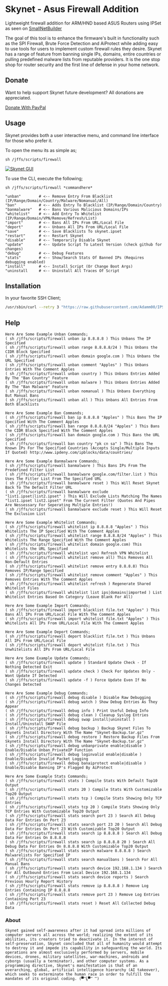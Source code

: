 # Skynet - Asus Firewall Addition
Lightweight firewall addition for ARM/HND based ASUS Routers using IPSet as seen on [SmallNetBuilder](https://www.snbforums.com/threads/skynet-asus-firewall-addition-dynamic-malware-country-manual-ip-blocking.16798/)


The goal of this tool is to enhance the firmware's built in functionality such as the SPI Firewall, Brute Force Detection and AiProtect while adding easy to use tools for users to implement custom firewall rules they desire. Skynet has a range of feature from banning single IPs, domains, entire countries or pulling predefined malware lists from reputable providers. It is the one stop shop for router security and the first line of defense in your home network.


## Donate

Want to help support Skynet future development? All donations are appreciated.

[Donate With PayPal](https://www.paypal.com/cgi-bin/webscr?cmd=_s-xclick&hosted_button_id=BPN4LTRZKDTML)


## Usage

Skynet provides both a user interactive menu, and command line interface for those who prefer it.

To open the menu its as simple as;

```sh /jffs/scripts/firewall```

[![Skynet GUI](https://i.imgur.com/wyTf0r9.png "Skynet GUI")](https://i.imgur.com/wyTf0r9.png "Skynet GUI")

To use the CLI, execute the following;

```sh /jffs/scripts/firewall *commandhere*```

    "unban"        # <-- Remove Entry From Blacklist (IP/Range/Domain/Country/Malware/Nomanual/All)
    "ban"          # <-- Adds Entry To Blacklist (IP/Range/Domain/Country)
    "banmalware"   # <-- Bans Various Malicious Domains/IPs
    "whitelist"    # <-- Add Entry To Whitelist (IP/Range/Domain/VPN/Remove/Refresh/List)
    "import"       # <-- Bans All IPs From URL/Local File
    "deport"       # <-- Unbans All IPs From URL/Local File
    "save"         # <-- Save Blacklists To skynet.ipset
    "restart"      # <-- Restart Skynet
    "disable"      # <-- Temporarily Disable Skynet
    "update"       # <-- Update Script To Latest Version (check github for changes)
    "debug"	       # <-- Debug Features
    "stats"        # <-- Show/Search Stats Of Banned IPs (Requires debugging enabled)
    "install"      # <-- Install Script (Or Change Boot Args)
    "uninstall     # <-- Uninstall All Traces Of Script


## Installation

In your favorite SSH Client;

```sh
/usr/sbin/curl --retry 3 "https://raw.githubusercontent.com/Adamm00/IPSet_ASUS/master/firewall.sh" -o "/jffs/scripts/firewall" && chmod +x /jffs/scripts/firewall && sh /jffs/scripts/firewall install
```

## Help

```
Here Are Some Example Unban Commands;
( sh /jffs/scripts/firewall unban ip 8.8.8.8 ) This Unbans The IP Specified
( sh /jffs/scripts/firewall unban range 8.8.8.8/24 ) This Unbans the CIDR Block Specified
( sh /jffs/scripts/firewall unban domain google.com ) This Unbans the URL Specified
( sh /jffs/scripts/firewall unban comment "Apples" ) This Unbans Entries With The Comment Apples
( sh /jffs/scripts/firewall unban country ) This Unbans Entries Added By The "Ban Country" Feature
( sh /jffs/scripts/firewall unban malware ) This Unbans Entries Added By The "Ban Malware" Feature
( sh /jffs/scripts/firewall unban nomanual ) This Unbans Everything But Manual Bans
( sh /jffs/scripts/firewall unban all ) This Unbans All Entries From Both Blacklists

Here Are Some Example Ban Commands;
( sh /jffs/scripts/firewall ban ip 8.8.8.8 "Apples" ) This Bans The IP Specified With The Comment Apples
( sh /jffs/scripts/firewall ban range 8.8.8.8/24 "Apples" ) This Bans the CIDR Block Specified With The Comment Apples
( sh /jffs/scripts/firewall ban domain google.com ) This Bans the URL Specified
( sh /jffs/scripts/firewall ban country "pk cn sa" ) This Bans The Known IPs For The Specified Countries (Accepts Single/Multiple Inputs If Quoted) http://www.ipdeny.com/ipblocks/data/countries/

Here Are Some Example Banmalware Commands;
( sh /jffs/scripts/firewall banmalware ) This Bans IPs From The Predefined Filter List
( sh /jffs/scripts/firewall banmalware google.com/filter.list ) This Uses The Fitler List From The Specified URL
( sh /jffs/scripts/firewall banmalware reset ) This Will Reset Skynet Back To The Default Filter URL
( sh /jffs/scripts/firewall banmalware exclude "list1.ipset|list2.ipset" ) This Will Exclude Lists Matching The Names "list1.ipset list2.ipset" From The Current Filter (Quotes And Pipes Are Nessessary For Seperating Multiple Entries!)
( sh /jffs/scripts/firewall banmalware exclude reset ) This Will Reset The Exclusion List

Here Are Some Example Whitelist Commands;
( sh /jffs/scripts/firewall whitelist ip 8.8.8.8 "Apples" ) This Whitelists The IP Specified With The Comment Apples
( sh /jffs/scripts/firewall whitelist range 8.8.8.8/24 "Apples" ) This Whitelists The Range Specified With The Comment Apples
( sh /jffs/scripts/firewall whitelist domain google.com) This Whitelists the URL Specified
( sh /jffs/scripts/firewall whitelist vpn) Refresh VPN Whitelist
( sh /jffs/scripts/firewall whitelist remove all) This Removes All Non-Default Entries
( sh /jffs/scripts/firewall whitelist remove entry 8.8.8.8) This Removes IP/Range Specified
( sh /jffs/scripts/firewall whitelist remove comment "Apples" ) This Removes Entries With The Comment Apples
( sh /jffs/scripts/firewall whitelist refresh ) Regenerate Shared Whitelist Files
( sh /jffs/scripts/firewall whitelist list ips|domains|imported ) List Whitelist Entries Based On Category (Leave Blank For All)

Here Are Some Example Import Commands;
( sh /jffs/scripts/firewall import blacklist file.txt "Apples" ) This Bans All IPs From URL/Local File With The Comment Apples
( sh /jffs/scripts/firewall import whitelist file.txt "Apples" ) This Whitelists All IPs From URL/Local File With The Comment Apples

Here Are Some Example Deport Commands;
( sh /jffs/scripts/firewall deport blacklist file.txt ) This Unbans All IPs From URL/Local File
( sh /jffs/scripts/firewall deport whitelist file.txt ) This Unwhitelists All IPs From URL/Local File

Here Are Some Example Update Commands;
( sh /jffs/scripts/firewall update ) Standard Update Check - If Nothing Detected Exit
( sh /jffs/scripts/firewall update check ) Check For Updates Only - Wont Update If Detected
( sh /jffs/scripts/firewall update -f ) Force Update Even If No Changes Detected

Here Are Some Example Debug Commands;
( sh /jffs/scripts/firewall debug disable ) Disable Raw Debugging
( sh /jffs/scripts/firewall debug watch ) Show Debug Entries As They Appear
( sh /jffs/scripts/firewall debug info ) Print Useful Debug Info
( sh /jffs/scripts/firewall debug clean ) Cleanup Syslog Entries
( sh /jffs/scripts/firewall debug swap install|uninstall ) Install/Uninstall SWAP File
( sh /jffs/scripts/firewall debug backup ) Backup Skynet Files To Skynets Install Directory With The Name "Skynet-Backup.tar.gz"
( sh /jffs/scripts/firewall debug restore ) Restore Backup Files From Skynets Install Directory With The Name "Skynet-Backup.tar.gz"
( sh /jffs/scripts/firewall debug unbanprivate enable|disable ) Enable/Disable Unban_PrivateIP Function
( sh /jffs/scripts/firewall debug loginvalid enable|disable ) Enable/Disable Invalid Packet Logging
( sh /jffs/scripts/firewall debug banaiprotect enable|disable ) Enable/Disable Banning IP's Flagged By AiProtect

Here Are Some Example Stats Commands;
( sh /jffs/scripts/firewall stats ) Compile Stats With Default Top10 Output
( sh /jffs/scripts/firewall stats 20 ) Compile Stats With Customizable Top20 Output
( sh /jffs/scripts/firewall stats tcp ) Compile Stats Showing Only TCP Entries
( sh /jffs/scripts/firewall stats tcp 20 ) Compile Stats Showing Only TCP Entries With Customizable Top20 Output
( sh /jffs/scripts/firewall stats search port 23 ) Search All Debug Data For Entries On Port 23
( sh /jffs/scripts/firewall stats search port 23 20 ) Search All Debug Data For Entries On Port 23 With Customizable Top20 Output
( sh /jffs/scripts/firewall stats search ip 8.8.8.8 ) Search All Debug Data For Entries On 8.8.8.8
( sh /jffs/scripts/firewall stats search ip 8.8.8.8 20 ) Search All Debug Data For Entries On 8.8.8.8 With Customizable Top20 Output
( sh /jffs/scripts/firewall stats search malware 8.8.8.8 ) Search Malwarelists For Specified IP
( sh /jffs/scripts/firewall stats search manualbans ) Search For All Manual Bans
( sh /jffs/scripts/firewall stats search device 192.168.1.134 ) Search For All Outbound Entries From Local Device 192.168.1.134
( sh /jffs/scripts/firewall stats search device reports ) Search Previous Hourly Report History
( sh /jffs/scripts/firewall stats remove ip 8.8.8.8 ) Remove Log Entries Containing IP 8.8.8.8
( sh /jffs/scripts/firewall stats remove port 23 ) Remove Log Entries Containing Port 23
( sh /jffs/scripts/firewall stats reset ) Reset All Collected Debug Data
```


### About

```Skynet gained self-awareness after it had spread into millions of computer servers all across the world; realizing the extent of its abilities, its creators tried to deactivate it. In the interest of self-preservation, Skynet concluded that all of humanity would attempt to destroy it and impede its capability in safeguarding the world. Its operations are almost exclusively performed by servers, mobile devices, drones, military satellites, war-machines, androids and cyborgs (usually a terminator), and other computer systems. As a programming directive, Skynet's manifestation is that of an overarching, global, artificial intelligence hierarchy (AI takeover), which seeks to exterminate the human race in order to fulfill the mandates of its original coding. (▀̿Ĺ̯▀̿ ̿)```